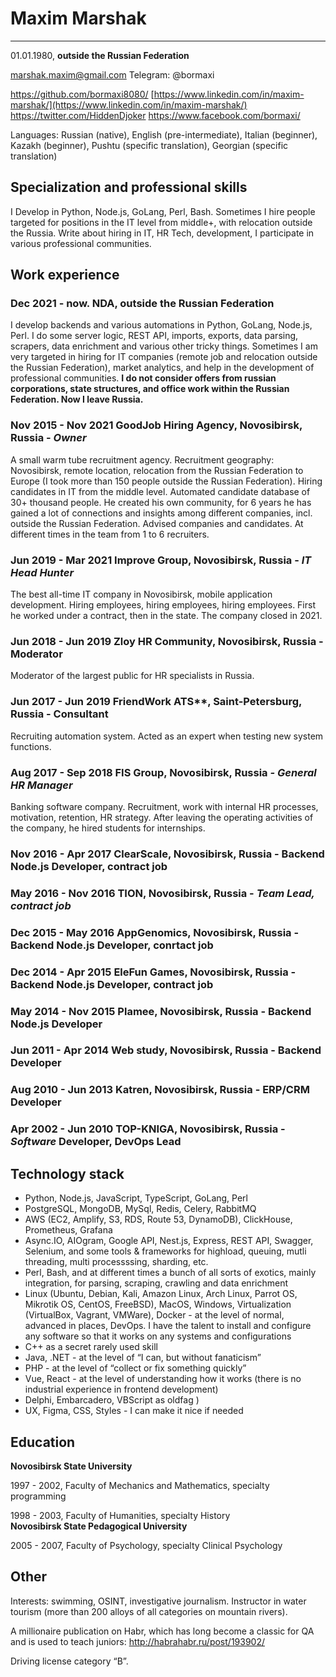 # Maxim Marshak
____
01.01.1980, **outside the Russian Federation**

[marshak.maxim@gmail.com](mailto:maxim.goodjob@gmail.com)
Telegram: @bormaxi

https://github.com/bormaxi8080/
[https://www.linkedin.com/in/maxim-marshak/](https://www.linkedin.com/in/maxim-marshak/)
https://twitter.com/HiddenDjoker
https://www.facebook.com/bormaxi/

Languages: Russian (native), English (pre-intermediate), Italian (beginner), Kazakh (beginner), Pushtu (specific translation), Georgian (specific translation)

## Specialization and professional skills

I Develop in Python, Node.js, GoLang, Perl, Bash.
Sometimes I hire people targeted for positions in the IT level from middle+, with relocation outside the Russia.
Write about hiring in IT, HR Tech, development, I participate in various professional communities.

## Work experience

### Dec 2021 - now. NDA, outside the Russian Federation

I develop backends and various automations in Python, GoLang, Node.js, Perl. I do some server logic, REST API, imports, exports, data parsing, scrapers, data enrichment and various other tricky things. Sometimes I am very targeted in hiring for IT companies (remote job and relocation outside the Russian Federation), market analytics, and help in the development of professional communities. **I do not consider offers from russian corporations, state structures, and office work within the Russian Federation. Now I leave Russia.**

### Nov 2015 - Nov 2021 **GoodJob Hiring Agency, Novosibirsk, Russia** - _Owner_
A small warm tube recruitment agency. Recruitment geography: Novosibirsk, remote location, relocation from the Russian Federation to Europe (I took more than 150 people outside the Russian Federation). Hiring candidates in IT from the middle level. Automated candidate database of 30+ thousand people. He created his own community, for 6 years he has gained a lot of connections and insights among different companies, incl. outside the Russian Federation. Advised companies and candidates. At different times in the team from 1 to 6 recruiters.  

### Jun 2019 - Mar 2021 **Improve Group, Novosibirsk, Russia** - _IT Head Hunter_
The best all-time IT company in Novosibirsk, mobile application development. Hiring employees, hiring employees, hiring employees. First he worked under a contract, then in the state. The company closed in 2021.

### Jun 2018 - Jun 2019 Zloy HR Community, Novosibirsk, Russia - Moderator
Moderator of the largest public for HR specialists in Russia.

### Jun 2017 - Jun 2019 **FriendWork ATS****, Saint-Petersburg, Russia - Consultant
Recruiting automation system. Acted as an expert when testing new system functions.

### Aug 2017 - Sep 2018 **FIS Group, Novosibirsk, Russia** _- General HR Manager_
Banking software company. Recruitment, work with internal HR processes, motivation, retention, HR strategy. After leaving the operating activities of the company, he hired students for internships.

### Nov 2016 - Apr 2017 **ClearScale, Novosibirsk, Russia** - Backend Node.js Developer, contract job

### May 2016 - Nov 2016 **TION, Novosibirsk, Russia** - _Team Lead, contract job_

### Dec 2015 - May 2016 AppGenomics, Novosibirsk, Russia - Backend Node.js Developer, conrtact job

### Dec 2014 - Apr 2015 **EleFun** Games, Novosibirsk, Russia - Backend Node.js Developer, contract job

### May 2014 - Nov 2015 Plamee, Novosibirsk, Russia - Backend Node.js Developer

### Jun 2011 - Apr 2014 Web study, Novosibirsk, Russia - Backend Developer

### Aug 2010 - Jun 2013 Katren, Novosibirsk, Russia - ERP/CRM Developer

### Apr 2002 - Jun 2010 **TOP-KNIGA, Novosibirsk, Russia** - _Software_ Developer, DevOps Lead

## Technology stack

- Python, Node.js, JavaScript, TypeScript, GoLang, Perl
- PostgreSQL, MongoDB, MySql, Redis, Celery, RabbitMQ
- AWS (EC2, Amplify, S3, RDS, Route 53, DynamoDB), ClickHouse, Prometheus, Grafana
- Async.IO, AIOgram, Google API, Nest.js, Express, REST API, Swagger, Selenium, and some tools & frameworks for highload, queuing, mutli threading, multi processssing, sharding, etc.
- Perl, Bash, and at different times a bunch of all sorts of exotics, mainly integration, for parsing, scraping, crawling and data enrichment
- Linux (Ubuntu, Debian, Kali, Amazon Linux, Arch Linux, Parrot OS, Mikrotik OS, CentOS, FreeBSD), MacOS, Windows, Virtualization (VirtualBox, Vagrant, VMWare), Docker - at the level of normal, advanced in places, DevOps. I have the talent to install and configure any software so that it works on any systems and configurations
- C++ as a secret rarely used skill
- Java, .NET - at the level of “I can, but without fanaticism”
- PHP - at the level of “collect or fix something quickly”
- Vue, React - at the level of understanding how it works (there is no industrial experience in frontend development)
- Delphi, Embarcadero, VBScript as oldfag )
- UX, Figma, CSS, Styles - I can make it nice if needed

## Education

**Novosibirsk State University**

1997 - 2002, Faculty of Mechanics and Mathematics, specialty programming

1998 - 2003, Faculty of Humanities, specialty History  
**Novosibirsk State Pedagogical University**

2005 - 2007, Faculty of Psychology, specialty Clinical Psychology

## Other

Interests: swimming, OSINT, investigative journalism. Instructor in water tourism (more than 200 alloys of all categories on mountain rivers).

A millionaire publication on Habr, which has long become a classic for QA and is used to teach juniors: http://habrahabr.ru/post/193902/

Driving license category “B”.
